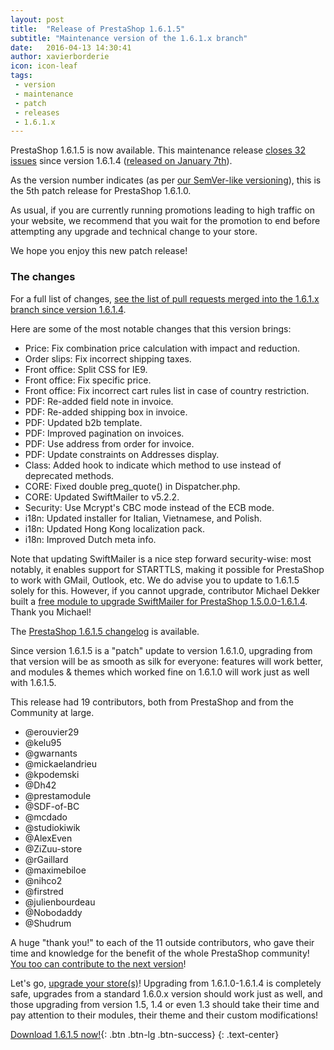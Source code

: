 ```yaml
---
layout: post
title:  "Release of PrestaShop 1.6.1.5"
subtitle: "Maintenance version of the 1.6.1.x branch"
date:   2016-04-13 14:30:41
author: xavierborderie
icon: icon-leaf
tags:
 - version
 - maintenance
 - patch
 - releases
 - 1.6.1.x
---
```


PrestaShop 1.6.1.5 is now available. This maintenance release [closes 32 issues](https://github.com/PrestaShop/PrestaShop/pulls?utf8=%E2%9C%93&q=is%3Apr+base%3A1.6.1.x+is%3Aclosed+merged%3A%3E2016-01-07) since version 1.6.1.4 ([released on January 7th](http://build.prestashop.com/news/prestashop-1614-maintenance-release/)). 

As the version number indicates (as per [our SemVer-like versioning](http://build.prestashop.com/news/a-more-semantic-versioning-scheme/)), this is the 5th patch release for PrestaShop 1.6.1.0.<br/>

As usual, if you are currently running promotions leading to high traffic on your website, we recommend that you wait for the promotion to end before attempting any upgrade and technical change to your store.

We hope you enjoy this new patch release!


### The changes

For a full list of changes, [see the list of pull requests merged into the 1.6.1.x branch since version 1.6.1.4](ttps://github.com/PrestaShop/PrestaShop/pulls?utf8=%E2%9C%93&q=is%3Apr+base%3A1.6.1.x+is%3Aclosed+merged%3A%3E2016-01-07).

Here are some of the most notable changes that this version brings:

* Price: Fix combination price calculation with impact and reduction.
* Order slips: Fix incorrect shipping taxes.
* Front office: Split CSS for IE9.
* Front office: Fix specific price.
* Front office: Fix incorrect cart rules list in case of country restriction.
* PDF: Re-added field note in invoice.
* PDF: Re-added shipping box in invoice.
* PDF: Updated b2b template.
* PDF: Improved pagination on invoices.
* PDF: Use address from order for invoice.
* PDF: Update constraints on Addresses display.
* Class: Added hook to indicate which method to use instead of deprecated methods.
* CORE: Fixed double preg_quote() in Dispatcher.php.
* CORE: Updated SwiftMailer to v5.2.2.
* Security: Use Mcrypt's CBC mode instead of the ECB mode.
* i18n: Updated installer for Italian, Vietnamese, and Polish.
* i18n: Updated Hong Kong localization pack.
* i18n: Improved Dutch meta info.

Note that updating SwiftMailer is a nice step forward security-wise: most notably, it enables support for STARTTLS, making it possible for PrestaShop to work with GMail, Outlook, etc. We do advise you to update to 1.6.1.5 solely for this. However, if you cannot upgrade, contributor Michael Dekker built a [free module to upgrade SwiftMailer for PrestaShop 1.5.0.0-1.6.1.4](https://www.prestashop.com/forums/topic/519767-free-module-swiftmailer-upgrader-version-541/). Thank you Michael!

The [PrestaShop 1.6.1.5 changelog](https://www.prestashop.com/en/developers-versions/changelog/1.6.1.5-stable) is available.

Since version 1.6.1.5 is a "patch" update to version 1.6.1.0, upgrading from that version will be as smooth as silk for everyone: features will work better, and modules & themes which worked fine on 1.6.1.0 will work just as well with 1.6.1.5.

This release had 19 contributors, both from PrestaShop and from the Community at large. 

* @erouvier29
* @kelu95 
* @gwarnants
* @mickaelandrieu
* @kpodemski
* @Dh42 
* @prestamodule
* @SDF-of-BC
* @mcdado
* @studiokiwik 
* @AlexEven 
* @ZiZuu-store
* @rGaillard
* @maximebiloe
* @nihco2
* @firstred 
* @julienbourdeau
* @Nobodaddy
* @Shudrum 

A huge "thank you!" to each of the 11 outside contributors, who gave their time and knowledge for the benefit of the whole PrestaShop community! [You too can contribute to the next version](http://doc.prestashop.com/display/PS16/Contributing+code+to+PrestaShop)!

Let's go, [upgrade your store(s)](http://doc.prestashop.com/display/PS16/Updating+PrestaShop)! Upgrading from 1.6.1.0-1.6.1.4 is completely safe, upgrades from a standard 1.6.0.x version should work just as well, and those upgrading from version 1.5, 1.4 or even 1.3 should take their time and pay attention to their modules, their theme and their custom modifications!

[Download 1.6.1.5 now!](https://www.prestashop.com/en/download){: .btn .btn-lg .btn-success}
{: .text-center}
